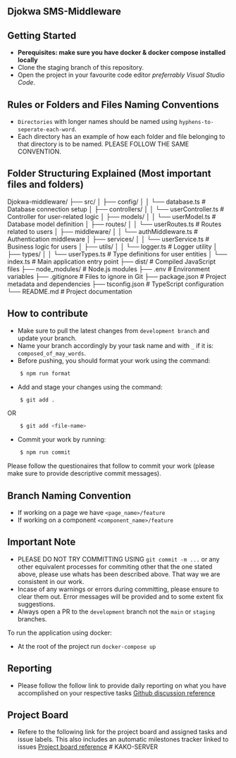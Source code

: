 ## Djokwa SMS-Middleware

## Getting Started

- **Perequisites: make sure you have docker & docker compose installed
  locally**
- Clone the staging branch of this repository.
- Open the project in your favourite code editor _preferrably Visual Studio
  Code_.

## Rules or Folders and Files Naming Conventions

- `Directories` with longer names should be named using
  `hyphens-to-seperate-each-word`.
- Each directory has an example of how each folder and file belonging to that directory is to be named. PLEASE FOLLOW THE SAME CONVENTION.

## Folder Structuring Explained (Most important files and folders)

Djokwa-middleware/
├── src/
│ ├── config/
│ │ └── database.ts # Database connection setup
│ ├── controllers/
│ │ └── userController.ts # Controller for user-related logic
│ ├── models/
│ │ └── userModel.ts # Database model definition
│ ├── routes/
│ │ └── userRoutes.ts # Routes related to users
│ ├── middleware/
│ │ └── authMiddleware.ts # Authentication middleware
│ ├── services/
│ │ └── userService.ts # Business logic for users
│ ├── utils/
│ │ └── logger.ts # Logger utility
│ ├── types/
│ │ └── userTypes.ts # Type definitions for user entities
│ └── index.ts # Main application entry point
├── dist/ # Compiled JavaScript files
├── node_modules/ # Node.js modules
├── .env # Environment variables
├── .gitignore # Files to ignore in Git
├── package.json # Project metadata and dependencies
├── tsconfig.json # TypeScript configuration
└── README.md # Project documentation

## How to contribute

- Make sure to pull the latest changes from `development branch` and update your branch.
- Name your branch accordingly by your task name and with `_` if it is: `composed_of_may_words`.
- Before pushing, you should format your work using the command:

```bash
    $ npm run format
```

- Add and stage your changes using the command:

```bash
    $ git add .
```

OR

```bash
    $ git add <file-name>
```

- Commit your work by running:

```bash
    $ npm run commit
```

Please follow the questionaires that follow to commit your work (please make sure to provide descriptive commit messages).

## Branch Naming Convention

- If working on a page we have `<page_name>/feature`
- If working on a component `<component_name>/feature`

## Important Note

- PLEASE DO NOT TRY COMMITTING USING `git commit -m ...` or any other equivalent processes for commiting other that the one stated above, please use whats has been described above. That way we are consistent in our work.
- Incase of any warnings or errors during committing, please ensure to clear them out. Error messages will be provided and to some extent fix suggestions.
- Always open a PR to the `development` branch not the `main` or `staging` branches.

To run the application using docker:

- At the root of the project run `docker-compose up`

## Reporting

- Please follow the follow link to provide daily reporting on what you have accomplished on your respective tasks [Github discussion reference](https://github.com/orgs/OpenTek-Startup/discussions/1)

## Project Board

- Refere to the following link for the project board and assigned tasks and issue labels. This also includes an automatic milestones tracker linked to issues [Project board reference](https://github.com/orgs/OpenTek-Startup/projects/2/views/2)
#   K A K O - S E R V E R  
 